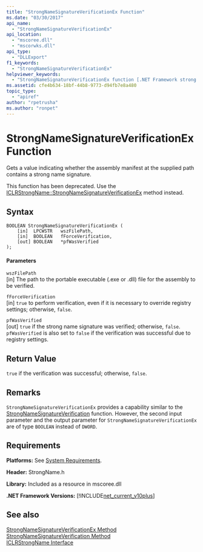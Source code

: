 ```yaml
---
title: "StrongNameSignatureVerificationEx Function"
ms.date: "03/30/2017"
api_name: 
  - "StrongNameSignatureVerificationEx"
api_location: 
  - "mscoree.dll"
  - "mscorwks.dll"
api_type: 
  - "DLLExport"
f1_keywords: 
  - "StrongNameSignatureVerificationEx"
helpviewer_keywords: 
  - "StrongNameSignatureVerificationEx function [.NET Framework strong naming]"
ms.assetid: cfe4b634-18bf-44b8-9773-d94fb7e8a480
topic_type: 
  - "apiref"
author: "rpetrusha"
ms.author: "ronpet"
---
```

# StrongNameSignatureVerificationEx Function
Gets a value indicating whether the assembly manifest at the supplied path contains a strong name signature.  
  
 This function has been deprecated. Use the [ICLRStrongName::StrongNameSignatureVerificationEx](../../../../docs/framework/unmanaged-api/hosting/iclrstrongname-strongnamesignatureverificationex-method.md) method instead.  
  
## Syntax  
  
```  
BOOLEAN StrongNameSignatureVerificationEx (  
    [in]  LPCWSTR   wszFilePath,  
    [in]  BOOLEAN   fForceVerification,  
    [out] BOOLEAN   *pfWasVerified  
);  
```  
  
#### Parameters  
 `wszFilePath`  
 [in] The path to the portable executable (.exe or .dll) file for the assembly to be verified.  
  
 `fForceVerification`  
 [in] `true` to perform verification, even if it is necessary to override registry settings; otherwise, `false`.  
  
 `pfWasVerified`  
 [out] `true` if the strong name signature was verified; otherwise, `false`. `pfWasVerified` is also set to `false` if the verification was successful due to registry settings.  
  
## Return Value  
 `true` if the verification was successful; otherwise, `false`.  
  
## Remarks  
 `StrongNameSignatureVerificationEx` provides a capability similar to the [StrongNameSignatureVerification](../../../../docs/framework/unmanaged-api/strong-naming/strongnamesignatureverification-function.md) function. However, the second input parameter and the output parameter for `StrongNameSignatureVerificationEx` are of type `BOOLEAN` instead of `DWORD`.  
  
## Requirements  
 **Platforms:** See [System Requirements](../../../../docs/framework/get-started/system-requirements.md).  
  
 **Header:** StrongName.h  
  
 **Library:** Included as a resource in mscoree.dll  
  
 **.NET Framework Versions:** [!INCLUDE[net_current_v10plus](../../../../includes/net-current-v10plus-md.md)]  
  
## See also
 [StrongNameSignatureVerificationEx Method](../../../../docs/framework/unmanaged-api/hosting/iclrstrongname-strongnamesignatureverificationex-method.md)  
 [StrongNameSignatureVerification Method](../../../../docs/framework/unmanaged-api/hosting/iclrstrongname-strongnamesignatureverification-method.md)  
 [ICLRStrongName Interface](../../../../docs/framework/unmanaged-api/hosting/iclrstrongname-interface.md)
